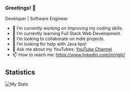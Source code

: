 ### Greetings! 👋

Developer | Software Engineer

- 🔭 I’m currently working on Improving my coding skills. 
- 🌱 I’m currently learning Full Stack Web Development.
- 👯 I’m looking to collaborate on indie projects.
- 🤔 I’m looking for help with Java tips!
- 💬 Ask me about my YouTubes: [YouTube Channel](https://www.youtube.com/channel/UCQqlcSe7ZIpIlUyHHwxHihg)
- 📫 How to reach me: https://www.linkedin.com/in/rjgiii/

## Statistics
![My Stats](https://github-readme-stats.vercel.app/api?username=JulsIII&&show_icons=true&title_color=ffffff&icon_color=bb2acf&text_color=daf7dc&bg_color=151515)<br>


